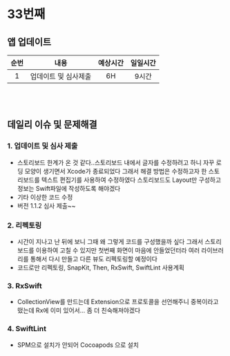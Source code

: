 # 33번째
## 앱 업데이트 
|순번|내용|예상시간|일일시간
|:---:|:-----:|:-------:|:-------:
|1|업데이트 및 심사제출 | 6H | 9시간


</br></br>
## 데일리 이슈 및 문제해결
### 1. 업데이트 및 심사 제출
  - 스토리보드 한계가 온 것 같다..스토리보드 내에서 글자를 수정하려고 하니 자꾸 로딩 모양이 생기면서 Xcode가 종료되었다 그래서 해결 방법은 수정하고자 한 스토리보드를 텍스트 편집기를 사용하여 수정하였다 스토리보드도 Layout만 구성하고 정보는 Swift파일에 작성하도록 해야겠다
  - 기타 이상한 코드 수정
  - 버전 1.1.2 심사 제출~~
### 2. 리펙토링 
  - 시간이 지나고 난 뒤에 보니 그때 왜 그렇게 코드를 구성했을까 싶다 그래서 스토리보드를 이용하여 고칠 수 있지만 첫번째 화면이 마음에 안들었던터라 여러 라이브러리를 통해서 다시 만들고 다른 뷰도 리펙토링할 예정이다
  - 코드로만 리펙토링, SnapKit, Then, RxSwift, SwiftLint 사용계획
### 3. RxSwift 
  - CollectionView를 만드는데 Extension으로 프로토콜을 선언해주니 중복이라고 떴는데 Rx에 이미 있어서... 좀 더 친숙해져야겠다
### 4. SwiftLint
  - SPM으로 설치가 안되어 Cocoapods 으로 설치
